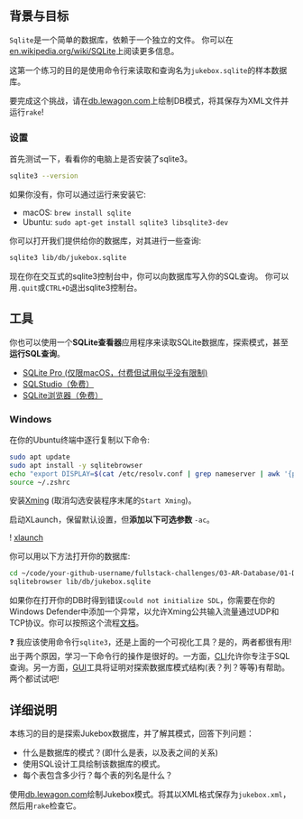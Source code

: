 ## 背景与目标

`Sqlite`是一个简单的数据库，依赖于一个独立的文件。
你可以在[en.wikipedia.org/wiki/SQLite](http://en.wikipedia.org/wiki/SQLite)上阅读更多信息。

这第一个练习的目的是使用命令行来读取和查询名为`jukebox.sqlite`的样本数据库。

要完成这个挑战，请在[db.lewagon.com](http://db.lewagon.com/)上绘制DB模式，将其保存为XML文件并运行`rake`!

### 设置

首先测试一下，看看你的电脑上是否安装了sqlite3。

```bash
sqlite3 --version
```

如果你没有，你可以通过运行来安装它:

- macOS: `brew install sqlite`
- Ubuntu: `sudo apt-get install sqlite3 libsqlite3-dev`

你可以打开我们提供给你的数据库，对其进行一些查询:

```bash
sqlite3 lib/db/jukebox.sqlite
```

现在你在交互式的sqlite3控制台中，你可以向数据库写入你的SQL查询。
你可以用`.quit`或`CTRL+D`退出sqlite3控制台。

## 工具

你也可以使用一个**SQLite查看器**应用程序来读取SQLite数据库，探索模式，甚至**运行SQL查询**。

- [SQLite Pro (仅限macOS，付费但试用似乎没有限制)](https://www.sqlitepro.com/)
- [SQLStudio（免费）](http://sqlitestudio.pl/)
- [SQLite浏览器（免费）](http://sqlitebrowser.org/)

### Windows

在你的Ubuntu终端中逐行复制以下命令:

```bash
sudo apt update
sudo apt install -y sqlitebrowser
echo "export DISPLAY=$(cat /etc/resolv.conf | grep nameserver | awk '{print $2}'):0" >> ~/.zshrc
source ~/.zshrc
```

安装[Xming](https://sourceforge.net/projects/xming/) (取消勾选安装程序末尾的`Start Xming`)。


启动XLaunch，保留默认设置，但**添加以下可选参数** `-ac`。

! [xlaunch](https://raw.githubusercontent.com/lewagon/fullstack-images/master/oop/xlaunch.jpg)

你可以用以下方法打开你的数据库:

```bash
cd ~/code/your-github-username/fullstack-challenges/03-AR-Database/01-DB-Design-and-SQL/03-Interacting-with-db
sqlitebrowser lib/db/jukebox.sqlite
```

如果你在打开你的DB时得到错误`could not initialize SDL`，你需要在你的Windows Defender中添加一个异常，以允许Xming公共输入流量通过UDP和TCP协议。你可以按照这个流程[文档](https://docs.microsoft.com/en-us/windows/security/threat-protection/windows-firewall/create-an-inbound-port-rule)。


❓ 我应该使用命令行`sqlite3`，还是上面的一个可视化工具？是的，两者都很有用! 出于两个原因，学习一下命令行的操作是很好的。一方面，[CLI](https://en.wikipedia.org/wiki/Command-line_interface)允许你专注于SQL查询。另一方面，[GUI](https://en.wikipedia.org/wiki/Graphical_user_interface)工具将证明对探索数据库模式结构(表？列？等等)有帮助。两个都试试吧!

## 详细说明

本练习的目的是探索Jukebox数据库，并了解其模式，回答下列问题：

- 什么是数据库的模式？(即什么是表，以及表之间的关系)
- 使用SQL设计工具绘制该数据库的模式。
- 每个表包含多少行？每个表的列名是什么？

使用[db.lewagon.com](http://db.lewagon.com/)绘制Jukebox模式。将其以XML格式保存为`jukebox.xml`，然后用`rake`检查它。
